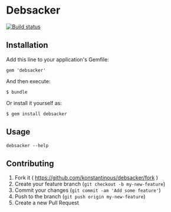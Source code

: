 # Debsacker

[![Build status](https://travis-ci.org/konstantinous/debsacker.svg)](https://travis-ci.org/konstantinous/debsacker)

## Installation

Add this line to your application's Gemfile:

    gem 'debsacker'

And then execute:

    $ bundle

Or install it yourself as:

    $ gem install debsacker

## Usage

`debsacker --help`

## Contributing

1. Fork it ( https://github.com/konstantinous/debsacker/fork )
2. Create your feature branch (`git checkout -b my-new-feature`)
3. Commit your changes (`git commit -am 'Add some feature'`)
4. Push to the branch (`git push origin my-new-feature`)
5. Create a new Pull Request
